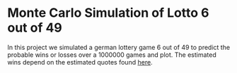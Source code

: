 # Monte Carlo Simulation of Lotto 6 out of 49
In this project we simulated a german lottery game 6 out of 49 to predict the probable wins or losses over a 1000000 games and plot.
The estimated wins depend on the estimated quotes found [here](https://www.lotto-berlin.de/lotto6aus49/gewinne).